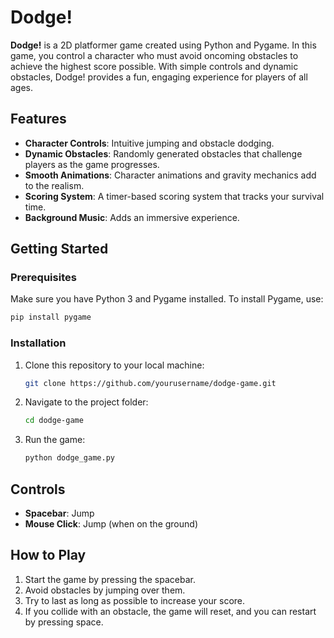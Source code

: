 # Dodge!

**Dodge!** is a 2D platformer game created using Python and Pygame. In this game, you control a character who must avoid oncoming obstacles to achieve the highest score possible. With simple controls and dynamic obstacles, Dodge! provides a fun, engaging experience for players of all ages.

## Features

- **Character Controls**: Intuitive jumping and obstacle dodging.
- **Dynamic Obstacles**: Randomly generated obstacles that challenge players as the game progresses.
- **Smooth Animations**: Character animations and gravity mechanics add to the realism.
- **Scoring System**: A timer-based scoring system that tracks your survival time.
- **Background Music**: Adds an immersive experience.

## Getting Started

### Prerequisites

Make sure you have Python 3 and Pygame installed. To install Pygame, use:

```bash
pip install pygame
```

### Installation

1. Clone this repository to your local machine:

   ```bash
   git clone https://github.com/yourusername/dodge-game.git
   ```

2. Navigate to the project folder:

   ```bash
   cd dodge-game
   ```

3. Run the game:

   ```bash
   python dodge_game.py
   ```

## Controls

- **Spacebar**: Jump
- **Mouse Click**: Jump (when on the ground)

## How to Play

1. Start the game by pressing the spacebar.
2. Avoid obstacles by jumping over them.
3. Try to last as long as possible to increase your score.
4. If you collide with an obstacle, the game will reset, and you can restart by pressing space.
